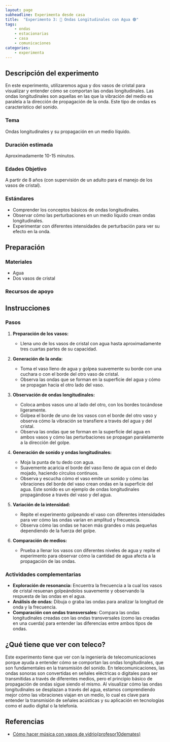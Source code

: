 ```yaml
---
layout: page
subheadline: Experimenta desde casa
title:  "Experimento 3: 🥛 Ondas Longitudinales con Agua 🟢"
tags:
    - ondas
    - estacionarias
    - casa
    - comunicaciones
categories:
    - experimenta
---
```

## Descripción del experimento

En este experimento, utilizaremos agua y dos vasos de cristal para visualizar y entender cómo se comportan las ondas longitudinales. Las ondas longitudinales son aquellas en las que la vibración del medio es paralela a la dirección de propagación de la onda. Este tipo de ondas es característico del sonido.

### Tema

Ondas longitudinales y su propagación en un medio líquido.

### Duración estimada

Aproximadamente 10-15 minutos.

### Edades Objetivo

A partir de 8 años (con supervisión de un adulto para el manejo de los vasos de cristal).

### Estándares

- Comprender los conceptos básicos de ondas longitudinales.
- Observar cómo las perturbaciones en un medio líquido crean ondas longitudinales.
- Experimentar con diferentes intensidades de perturbación para ver su efecto en la onda.

## Preparación

### Materiales

- Agua
- Dos vasos de cristal

### Recursos de apoyo



## Instrucciones

### Pasos

1. **Preparación de los vasos:**
   - Llena uno de los vasos de cristal con agua hasta aproximadamente tres cuartas partes de su capacidad.

2. **Generación de la onda:**
   - Toma el vaso lleno de agua y golpea suavemente su borde con una cuchara o con el borde del otro vaso de cristal.
   - Observa las ondas que se forman en la superficie del agua y cómo se propagan hacia el otro lado del vaso.

3. **Observación de ondas longitudinales:**
   - Coloca ambos vasos uno al lado del otro, con los bordes tocándose ligeramente.
   - Golpea el borde de uno de los vasos con el borde del otro vaso y observa cómo la vibración se transfiere a través del agua y del cristal.
   - Observa las ondas que se forman en la superficie del agua en ambos vasos y cómo las perturbaciones se propagan paralelamente a la dirección del golpe.

4. **Generación de sonido y ondas longitudinales:**
   - Moja la punta de tu dedo con agua.
   - Suavemente acaricia el borde del vaso lleno de agua con el dedo mojado, haciendo círculos continuos.
   - Observa y escucha cómo el vaso emite un sonido y cómo las vibraciones del borde del vaso crean ondas en la superficie del agua. Este sonido es un ejemplo de ondas longitudinales propagándose a través del vaso y del agua.

5. **Variación de la intensidad:**
   - Repite el experimento golpeando el vaso con diferentes intensidades para ver cómo las ondas varían en amplitud y frecuencia.
   - Observa cómo las ondas se hacen más grandes o más pequeñas dependiendo de la fuerza del golpe.

6. **Comparación de medios:**
   - Prueba a llenar los vasos con diferentes niveles de agua y repite el experimento para observar cómo la cantidad de agua afecta a la propagación de las ondas.

### Actividades complementarias

- **Exploración de resonancia:** Encuentra la frecuencia a la cual los vasos de cristal resuenan golpeándolos suavemente y observando la respuesta de las ondas en el agua.
- **Análisis de ondas:** Dibuja o graba las ondas para analizar la longitud de onda y la frecuencia.
- **Comparación con ondas transversales:** Compara las ondas longitudinales creadas con las ondas transversales (como las creadas en una cuerda) para entender las diferencias entre ambos tipos de ondas.

## ¿Qué tiene que ver con teleco?
Este experimento tiene que ver con la ingeniería de telecomunicaciones porque ayuda a entender cómo se comportan las ondas longitudinales, que son fundamentales en la transmisión del sonido. En telecomunicaciones, las ondas sonoras son convertidas en señales eléctricas o digitales para ser transmitidas a través de diferentes medios, pero el principio básico de propagación de ondas sigue siendo el mismo. Al visualizar cómo las ondas longitudinales se desplazan a través del agua, estamos comprendiendo mejor cómo las vibraciones viajan en un medio, lo cual es clave para entender la transmisión de señales acústicas y su aplicación en tecnologías como el audio digital o la telefonía.

## Referencias
- [Cómo hacer música con vasos de vidrio(profesor10demates)](https://www.profesor10demates.com/2022/02/como-hacer-musica-con-vasos-o-copas-de-agua-ondas-sonoras-experimentos.html)
